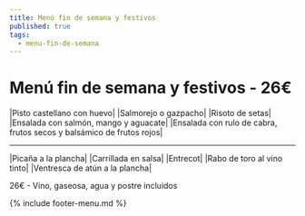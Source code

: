 ```yaml
---
title: Menú fin de semana y festivos
published: true
tags:
  - menu-fin-de-semana
---
```



# Menú fin de semana y festivos - 26€

|Pisto castellano con huevo|
|Salmorejo o gazpacho|
|Risoto de setas|
|Ensalada con salmón, mango y aguacate|
|Ensalada con rulo de cabra, frutos secos y balsámico de frutos rojos|

------

|Picaña a la plancha|
|Carrillada en salsa|
|Entrecot|
|Rabo de toro al vino tinto|
|Ventresca de atún a la plancha|

<!-- |Cordero asado|eligiendo este segundo plato se añade 10€ al menú, en total 34€| -->

26€ - Vino, gaseosa, agua y postre incluidos

{% include footer-menu.md %}
